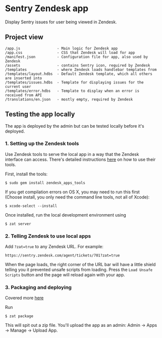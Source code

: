 # Sentry Zendesk app

Display Sentry issues for user being viewed in Zendesk.

## Project view

    /app.js                 - Main logic for Zendesk app
    /app.css                - CSS that Zendesk will load for app
    /manifest.json          - Configuration file for app, also used by Zendesk
    /assets                 - contains Sentry icon, required by Zendesk
    /templates              - where Zendesk loads handlebar templates from
    /templates/layout.hdbs  - Default Zendesk template, which all others are inserted into
    /templates/issues.hdbs  - Template for displaying issues for the current user
    /templates/error.hdbs   - Template to display when an error is received from API
    /translations/en.json   - mostly empty, required by Zendesk

## Testing the app locally

The app is deployed by the admin but can be tested locally before it's deployed.

### 1. Setting up the Zendesk tools

Use Zendesk tools to serve the local app in a way that the Zendesk interface can access. There's detailed instructions [here](https://help.zendesk.com/hc/en-us/articles/229489288-Installing-and-using-the-Zendesk-apps-tools) on how to use their tools.

First, install the tools:

    $ sudo gem install zendesk_apps_tools

If you get compilation errors on OS X, you may need to run this first (Choose install, you only need the command line tools, not all of Xcode):

    $ xcode-select --install

Once installed, run the local development environment using

    $ zat server

### 2. Telling Zendesk to use local apps

Add ```?zat=true``` to any Zendesk URL. For example:

    https://sentry.zendesk.com/agent/tickets/701?zat=true

When the page loads, the right corner of the URL bar will have a little shield telling you it prevented unsafe scripts from loading. Press the ```Load Unsafe Scripts``` button and the page will reload again with your app.

### 3. Packaging and deploying

Covered more [here](https://support.zendesk.com/hc/en-us/articles/203691296-Building-your-first-Zendesk-app-Part-5-Installing-the-app-in-your-Zendesk)

Run

    $ zat package

This will spit out a zip file. You'll upload the app as an admin: Admin -> Apps -> Manage -> Upload App.
